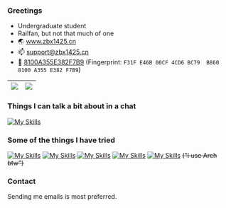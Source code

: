 ### Greetings

- Undergraduate student  
- Railfan, but not that much of one  
- 🌏 www.zbx1425.cn
- 📫 support@zbx1425.cn
- 🔑 [8100A355E382F7B9](https://www.zbx1425.cn/self/zbx1425_2023_pub.asc) (Fingerprint: `F31F E46B 00CF 4CD6 BC79  B860 8100 A355 E382 F7B9`)

|![](https://github-readme-stats.vercel.app/api?username=zbx1425&show_icons=true)|![](https://github-readme-stats.vercel.app/api/top-langs?username=zbx1425&exclude_repo=zbx1425.github.io&hide=c&layout=compact)|
| ------------- | ------------- |

### Things I can talk a bit about in a chat
[![My Skills](https://skillicons.dev/icons?i=cs,java,kotlin,rust,c&theme=light)](https://skillicons.dev)

### Some of the things I have tried
[![My Skills](https://skillicons.dev/icons?i=cpp,arduino,raspberrypi,js,css,html,bootstrap,vue,vite,vuetify,jquery,php,go,py,qt&theme=light)](https://skillicons.dev)
[![My Skills](https://skillicons.dev/icons?i=androidstudio,sentry,dotnet,mysql,redis,sqlite,nginx,cmake,gradle,nodejs,npm,pnpm,webpack,powershell,r&theme=light)](https://skillicons.dev)
[![My Skills](https://skillicons.dev/icons?i=git,github,githubactions,gitlab,vim,lua,md,latex,regex,postman&theme=light)](https://skillicons.dev)
[![My Skills](https://skillicons.dev/icons?i=unity,bevy,opencv,ros,blender&theme=light)](https://skillicons.dev)
[![My Skills](https://skillicons.dev/icons?i=linux,arch,ubuntu,debian,mint,plan9&theme=light)](https://skillicons.dev) ~~("I use Arch btw")~~

### Contact
Sending me emails is most preferred.
